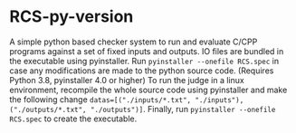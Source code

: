# RCS-py-version
A simple python based checker system to run and evaluate C/CPP programs against a set of fixed inputs and outputs. IO files are bundled in the executable using pyinstaller.
Run `pyinstaller --onefile RCS.spec` in case any modifications are made to the python source code. (Requires Python 3.8, pyinstaller 4.0 or higher)
To run the judge in a linux environment, recompile the whole source code using pyinstaller and make the following change `datas=[("./inputs/*.txt", "./inputs"), ("./outputs/*.txt", "./outputs")]`. Finally, run `pyinstaller --onefile RCS.spec` to create the executable.
